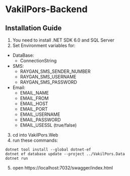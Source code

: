 # VakilPors-Backend

## Installation Guide

1. You need to install .NET SDK 6.0 and SQL Server
2. Set Environment variables for:
- DataBase:
    - ConnectionString
- SMS:
    - RAYGAN_SMS_SENDER_NUMBER
    - RAYGAN_SMS_USERNAME
    - RAYGAN_SMS_PASSWORD
- Email:
    - EMAIL_NAME
    - EMAIL_FROM
    - EMAIL_HOST
    - EMAIL_PORT
    - EMAIL_USERNAME
    - EMAIL_PASSWORD
    - EMAIL_USESSL (true/false)
3. cd into VakilPors.Web
4. run these commands:
```
dotnet tool install --global dotnet-ef
dotnet ef database update --project ../VakilPors.Data
dotnet run
```
5. open https://localhost:7032/swagger/index.html